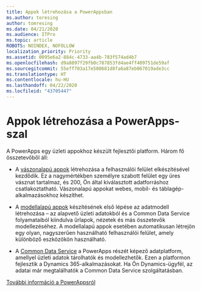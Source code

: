 ```yaml
---
title: Appok létrehozása a PowerAppsban
ms.author: toresing
author: tomresing
ms.date: 04/21/2020
ms.audience: ITPro
ms.topic: article
ROBOTS: NOINDEX, NOFOLLOW
localization_priority: Priority
ms.assetid: 0095e6a2-884c-4733-aa4b-783f574ad4b7
ms.openlocfilehash: d9a8897f29fb0c787853fd4ae4ff409751de59af
ms.sourcegitcommit: 55eff703a17e500681d8fa6a87eb067019ade3cc
ms.translationtype: HT
ms.contentlocale: hu-HU
ms.lasthandoff: 04/22/2020
ms.locfileid: "43705447"
---
```

# <a name="create-apps-with-powerapps"></a>Appok létrehozása a PowerApps-szal

A PowerApps egy üzleti appokhoz készült fejlesztői platform. Három fő összetevőből áll: 
  
- A [vászonalapú appok](https://go.microsoft.com/fwlink/?linkid=874495) létrehozása a felhasználói felület elkészítésével kezdődik. Ez a nagymértékben személyre szabott felület egy üres vásznat tartalmaz, és 200, Ön által kiválasztott adatforráshoz csatlakoztatható. Vászonalapú appokat webes, mobil- és táblagép-alkalmazásokhoz készíthet. 
    
- A [modellalapú appok](https://go.microsoft.com/fwlink/?linkid=874496) készítésének első lépése az adatmodell létrehozása – az alapvető üzleti adatokból és a Common Data Service folyamataiból kiindulva űrlapok, nézetek és más összetevők modellezéséhez. A modellalapú appok esetében automatikusan létrejön egy olyan, nagyszerűen használható felhasználói felület, amely különböző eszközökön használható. 
    
- A [Common Data Service](https://go.microsoft.com/fwlink/?linkid=874497) a PowerApps részét képező adatplatform, amellyel üzleti adatok tárolhatók és modellezhetők. Ezen a platformon fejlesztik a Dynamics 365-alkalmazásokat. Ha Ön Dynamics-ügyfél, az adatai már megtalálhatók a Common Data Service szolgáltatásban. 
    
[További információ a PowerAppsról](https://go.microsoft.com/fwlink/?linkid=874498)
  

